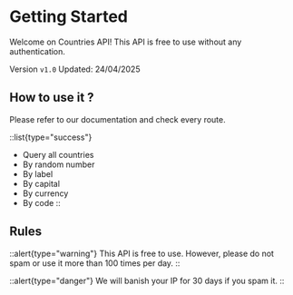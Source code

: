 # Getting Started

Welcome on Countries API! This API is free to use without any authentication.

Version `v1.0` Updated: 24/04/2025

## How to use it ?

Please refer to our documentation and check every route.

::list{type="success"}
- Query all countries
- By random number
- By label
- By capital
- By currency
- By code
::

<!-- ::list{type="info"}
- Do you know?
- You can also do this
::

::list{type="warning"}
- Be careful
- Use with precautions
::

::list{type="danger"}
- Drinking too much
- Driving drunk
:: -->

## Rules

::alert{type="warning"}
This API is free to use. However, please do not spam or use it more than 100 times per day.
::

::alert{type="danger"}
We will banish your IP for 30 days if you spam it.
::